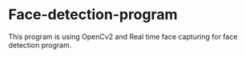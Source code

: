 # Face-detection-program
This program is using OpenCv2 and Real time face capturing for face detection program. 
